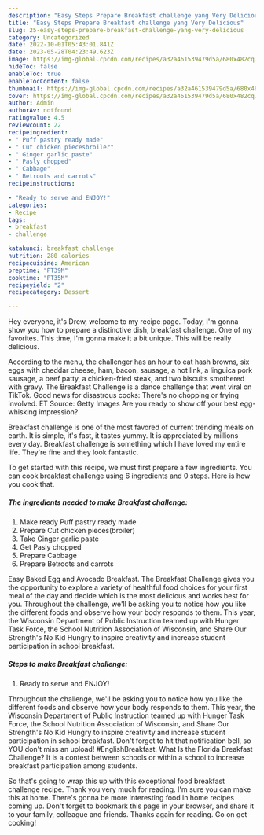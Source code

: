 ```yaml
---
description: "Easy Steps Prepare Breakfast challenge yang Very Delicious"
title: "Easy Steps Prepare Breakfast challenge yang Very Delicious"
slug: 25-easy-steps-prepare-breakfast-challenge-yang-very-delicious
category: Uncategorized
date: 2022-10-01T05:43:01.841Z
date: 2023-05-28T04:23:49.623Z
image: https://img-global.cpcdn.com/recipes/a32a461539479d5a/680x482cq70/breakfast-challenge-recipe-main-photo.jpg
hideToc: false
enableToc: true
enableTocContent: false
thumbnail: https://img-global.cpcdn.com/recipes/a32a461539479d5a/680x482cq70/breakfast-challenge-recipe-main-photo.jpg
cover: https://img-global.cpcdn.com/recipes/a32a461539479d5a/680x482cq70/breakfast-challenge-recipe-main-photo.jpg
author: Admin
authorAv: notfound
ratingvalue: 4.5
reviewcount: 22
recipeingredient:
- " Puff pastry ready made"
- " Cut chicken piecesbroiler"
- " Ginger garlic paste"
- " Pasly chopped"
- " Cabbage"
- " Betroots and carrots"
recipeinstructions:

- "Ready to serve and ENJOY!"
categories:
- Recipe
tags:
- breakfast
- challenge

katakunci: breakfast challenge 
nutrition: 280 calories
recipecuisine: American
preptime: "PT39M"
cooktime: "PT35M"
recipeyield: "2"
recipecategory: Dessert

---
```



Hey everyone, it's Drew, welcome to my recipe page. Today, I'm gonna show you how to prepare a distinctive dish, breakfast challenge. One of my favorites. This time, I'm gonna make it a bit unique. This will be really delicious.

According to the menu, the challenger has an hour to eat hash browns, six eggs with cheddar cheese, ham, bacon, sausage, a hot link, a linguica pork sausage, a beef patty, a chicken-fried steak, and two biscuits smothered with gravy. The Breakfast Challenge is a dance challenge that went viral on TikTok. Good news for disastrous cooks: There&#39;s no chopping or frying involved. ET Source: Getty Images Are you ready to show off your best egg-whisking impression?

Breakfast challenge is one of the most favored of current trending meals on earth. It is simple, it's fast, it tastes yummy. It is appreciated by millions every day. Breakfast challenge is something which I have loved my entire life. They're fine and they look fantastic.


To get started with this recipe, we must first prepare a few ingredients. You can cook breakfast challenge using 6 ingredients and 0 steps. Here is how you cook that.

<!--inarticleads1-->

##### The ingredients needed to make Breakfast challenge:

1. Make ready  Puff pastry ready made
1. Prepare  Cut chicken pieces(broiler)
1. Take  Ginger garlic paste
1. Get  Pasly chopped
1. Prepare  Cabbage
1. Prepare  Betroots and carrots


Easy Baked Egg and Avocado Breakfast. The Breakfast Challenge gives you the opportunity to explore a variety of healthful food choices for your first meal of the day and decide which is the most delicious and works best for you. Throughout the challenge, we&#39;ll be asking you to notice how you like the different foods and observe how your body responds to them. This year, the Wisconsin Department of Public Instruction teamed up with Hunger Task Force, the School Nutrition Association of Wisconsin, and Share Our Strength&#39;s No Kid Hungry to inspire creativity and increase student participation in school breakfast. 

<!--inarticleads2-->

##### Steps to make Breakfast challenge:


1. Ready to serve and ENJOY!

Throughout the challenge, we&#39;ll be asking you to notice how you like the different foods and observe how your body responds to them. This year, the Wisconsin Department of Public Instruction teamed up with Hunger Task Force, the School Nutrition Association of Wisconsin, and Share Our Strength&#39;s No Kid Hungry to inspire creativity and increase student participation in school breakfast. Don&#39;t forget to hit that notification bell, so YOU don&#39;t miss an upload! #EnglishBreakfast. What Is the Florida Breakfast Challenge? It is a contest between schools or within a school to increase breakfast participation among students. 

So that's going to wrap this up with this exceptional food breakfast challenge recipe. Thank you very much for reading. I'm sure you can make this at home. There's gonna be more interesting food in home recipes coming up. Don't forget to bookmark this page in your browser, and share it to your family, colleague and friends. Thanks again for reading. Go on get cooking!
